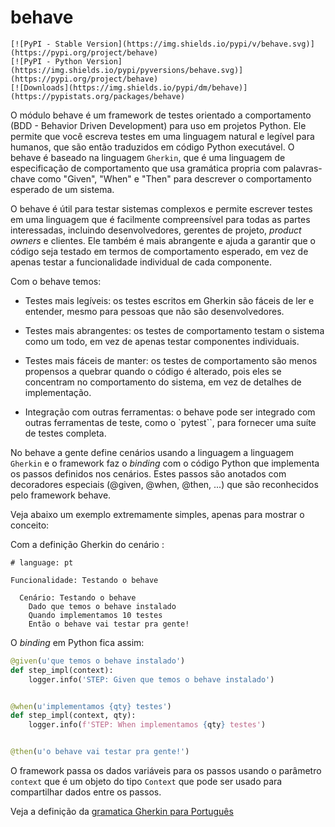 # behave

    [![PyPI - Stable Version](https://img.shields.io/pypi/v/behave.svg)](https://pypi.org/project/behave)
    [![PyPI - Python Version](https://img.shields.io/pypi/pyversions/behave.svg)](https://pypi.org/project/behave)
    [![Downloads](https://img.shields.io/pypi/dm/behave)](https://pypistats.org/packages/behave)

O módulo behave é um framework de testes orientado a comportamento (BDD - Behavior Driven Development) para uso em projetos Python. Ele permite que você escreva testes em uma linguagem natural e legível para humanos, que são então traduzidos em código Python executável. O behave é baseado na linguagem `Gherkin`, que é uma linguagem de especificação de comportamento que usa gramática propria com palavras-chave como "Given", "When" e "Then" para descrever o comportamento esperado de um sistema.

O behave é útil para testar sistemas complexos e permite escrever testes em uma linguagem que é facilmente compreensível para todas as partes interessadas, incluindo desenvolvedores, gerentes de projeto, _product owners_ e clientes. Ele também é mais abrangente e ajuda a garantir que o código seja testado em termos de comportamento esperado, em vez de apenas testar a funcionalidade individual de cada componente.

Com o behave temos:

- Testes mais legíveis: os testes escritos em Gherkin são fáceis de ler e entender, mesmo para pessoas que não são desenvolvedores.

- Testes mais abrangentes: os testes de comportamento testam o sistema como um todo, em vez de apenas testar componentes individuais.

- Testes mais fáceis de manter: os testes de comportamento são menos propensos a quebrar quando o código é alterado, pois eles se concentram no comportamento do sistema, em vez de detalhes de implementação.

- Integração com outras ferramentas: o behave pode ser integrado com outras ferramentas de teste, como o `pytest``, para fornecer uma suíte de testes completa.

No behave a gente define cenários usando a linguagem a linguagem `Gherkin` e o framework faz o _binding_ com o código Python que implementa os passos definidos nos cenários. Estes passos são anotados com decoradores especiais (@given, @when, @then, ...) que são reconhecidos pelo framework behave.

Veja abaixo um exemplo extremamente simples, apenas para mostrar o conceito:

Com a definição Gherkin do cenário :

```gherkin
# language: pt

Funcionalidade: Testando o behave

  Cenário: Testando o behave
    Dado que temos o behave instalado
    Quando implementamos 10 testes
    Então o behave vai testar pra gente!
```

O _binding_ em Python fica assim:

```python
@given(u'que temos o behave instalado')
def step_impl(context):
    logger.info('STEP: Given que temos o behave instalado')


@when(u'implementamos {qty} testes')
def step_impl(context, qty):
    logger.info(f'STEP: When implementamos {qty} testes')


@then(u'o behave vai testar pra gente!')
```

O framework passa os dados variáveis para os passos usando o parâmetro `context` que é um objeto do tipo `Context` que pode ser usado para compartilhar dados entre os passos.

Veja a definição da [gramatica Gherkin para Português](https://github.com/cucumber/gherkin/blob/main/gherkin-languages.json#L2698)